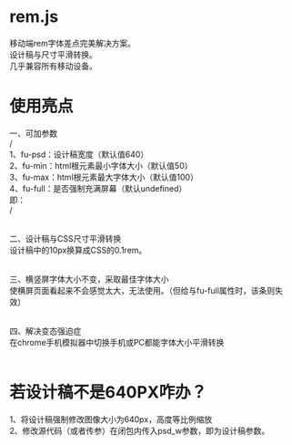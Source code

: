 # rem.js
移动端rem字体差点完美解决方案。<br>
设计稿与尺寸平滑转换。<br>
几乎兼容所有移动设备。<br>
# 使用亮点
一、可加参数<br>
/<script type="text/javascript" src="js/rem.js">/</script><br>
1、fu-psd：设计稿宽度（默认值640）<br>
2、fu-min：html根元素最小字体大小（默认值50）<br>
3、fu-max：html根元素最大字体大小（默认值100）<br>
4、fu-full：是否强制充满屏幕（默认undefined）<br>
即：<br>
/<script type="text/javascript" src="js/rem.js" fu-psd="640" fu-min="50" fu-max="100">/</script><br><br>

二、设计稿与CSS尺寸平滑转换<br>
设计稿中的10px换算成CSS的0.1rem。<br><br>

三、横竖屏字体大小不变，采取最佳字体大小<br>
使横屏页面看起来不会感觉太大，无法使用。（但给与fu-full属性时，该条则失效）<br><br>

四、解决变态强迫症<br>
在chrome手机模拟器中切换手机或PC都能字体大小平滑转换<br><br>
# 若设计稿不是640PX咋办？
1、将设计稿强制修改图像大小为640px，高度等比例缩放<br>
2、修改源代码（或者传参）在闭包内传入psd_w参数，即为设计稿参数。<br>
